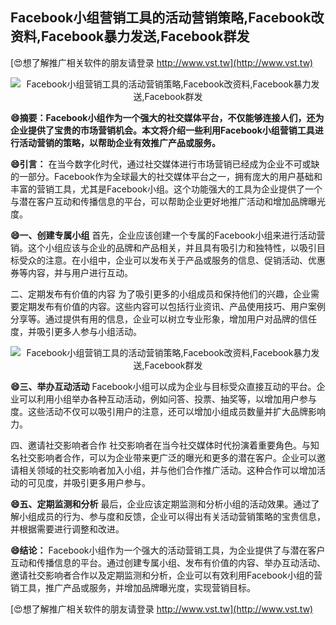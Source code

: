 ## **Facebook小组营销工具的活动营销策略,Facebook改资料,Facebook暴力发送,Facebook群发**

[😍想了解推广相关软件的朋友请登录 http://www.vst.tw](http://www.vst.tw)

 <center><img src="https://vst.tw/MP4/tuiguang/png/1.png" alt="Facebook小组营销工具的活动营销策略,Facebook改资料,Facebook暴力发送,Facebook群发"></center>

**😄摘要：Facebook小组作为一个强大的社交媒体平台，不仅能够连接人们，还为企业提供了宝贵的市场营销机会。本文将介绍一些利用Facebook小组营销工具进行活动营销的策略，以帮助企业有效推广产品或服务。**

**😄引言：**
在当今数字化时代，通过社交媒体进行市场营销已经成为企业不可或缺的一部分。Facebook作为全球最大的社交媒体平台之一，拥有庞大的用户基础和丰富的营销工具，尤其是Facebook小组。这个功能强大的工具为企业提供了一个与潜在客户互动和传播信息的平台，可以帮助企业更好地推广活动和增加品牌曝光度。

**😄一、创建专属小组**
首先，企业应该创建一个专属的Facebook小组来进行活动营销。这个小组应该与企业的品牌和产品相关，并且具有吸引力和独特性，以吸引目标受众的注意。在小组中，企业可以发布关于产品或服务的信息、促销活动、优惠券等内容，并与用户进行互动。

二、定期发布有价值的内容
为了吸引更多的小组成员和保持他们的兴趣，企业需要定期发布有价值的内容。这些内容可以包括行业资讯、产品使用技巧、用户案例分享等。通过提供有用的信息，企业可以树立专业形象，增加用户对品牌的信任度，并吸引更多人参与小组活动。

 <center><img src="https://vst.tw/MP4/tuiguang/png/3.png" alt="Facebook小组营销工具的活动营销策略,Facebook改资料,Facebook暴力发送,Facebook群发"></center>

**😄三、举办互动活动**
Facebook小组可以成为企业与目标受众直接互动的平台。企业可以利用小组举办各种互动活动，例如问答、投票、抽奖等，以增加用户参与度。这些活动不仅可以吸引用户的注意，还可以增加小组成员数量并扩大品牌影响力。

四、邀请社交影响者合作
社交影响者在当今社交媒体时代扮演着重要角色。与知名社交影响者合作，可以为企业带来更广泛的曝光和更多的潜在客户。企业可以邀请相关领域的社交影响者加入小组，并与他们合作推广活动。这种合作可以增加活动的可见度，并吸引更多用户参与。

**😄五、定期监测和分析**
最后，企业应该定期监测和分析小组的活动效果。通过了解小组成员的行为、参与度和反馈，企业可以得出有关活动营销策略的宝贵信息，并根据需要进行调整和改进。

**😄结论：**
Facebook小组作为一个强大的活动营销工具，为企业提供了与潜在客户互动和传播信息的平台。通过创建专属小组、发布有价值的内容、举办互动活动、邀请社交影响者合作以及定期监测和分析，企业可以有效利用Facebook小组的营销工具，推广产品或服务，并增加品牌曝光度，实现营销目标。

[😍想了解推广相关软件的朋友请登录 http://www.vst.tw](http://www.vst.tw)



